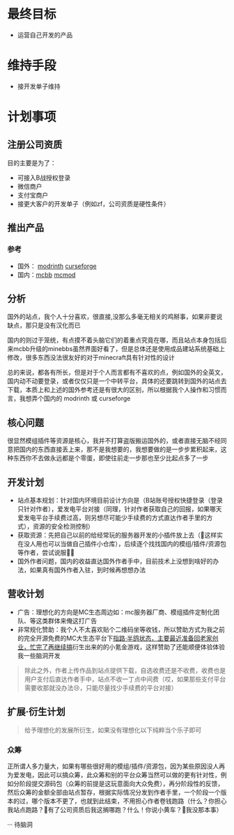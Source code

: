 # 最终目标

- 运营自己开发的产品

# 维持手段

- 接开发单子维持

# 计划事项

## 注册公司资质

目的主要是为了：

- 可接入B战授权登录
- 微信商户
- 支付宝商户
- 接更大客户的开发单子（例如zf，公司资质是硬性条件）

## 推出产品

### 参考
- 国外： [modrinth](https://modrinth.com)  [curseforge](https://www.curseforge.com/)
- 国内：[mcbb](https://www.minebbs.com/resources/)  [mcmod](https://www.mcmod.cn/modlist.html?api=1)

## 分析

国外的站点，我个人十分喜欢，很直接,没那么多毫无相关的鸡掰事，如果非要说缺点，那只是没有汉化而已

国内的则过于笼统，有点摸不着头脑它们的着重点究竟在哪，而且站点本身包括后来mcbb升级的minebbs虽然界面好看了，但是总体还是使用成品建站系统基础上修改，很多东西没法很友好的对于minecraft具有针对性的设计

总的来说，都各有所长，但是对于个人而言都有不喜欢的点，例如国外的全英文，国内动不动要登录，或者仅仅只是一个中转平台，具体的还要跳转到国外的站点去下载，本质上和上述的国外参考还是有很大的区别，所以根据我个人操作和习惯而言，我想弄个国内的 modrinth 或 curseforge

## 核心问题

很显然模组插件等资源是核心，我并不打算盗版搬运国外的，或者直接无脑不经同意把国内的东西直接丢上来，那不是我想要的，我想要做的是一步步累积起来，这种东西你不去做永远都是个零蛋，即使往前走一步那也至少比起点多了一步

## 开发计划

- 站点基本规划：针对国内环境目前设计方向是（B站账号授权快捷登录（登录只针对作者），爱发电平台对接（同理，针对作者获取自己的回报，如果哪天爱发电平台手续费过高，则另想尽可能少手续费的方式直达作者手里的方式），资源的安全检测控制）
- 获取资源：先把自己以前的给经常玩的服务器开发的小插件放上去（🤡这样实在没人用也可以当做自己插件小仓库），后续逐个找找国内的模组/插件/资源包等作者，尝试说服🤷‍♂️
- 国外作者问题，国内的收益直达国外作者手中，目前技术上没想到啥好的办法，如果真有国外作者入驻，到时候再想想办法

## 营收计划

- 广告：理想化的方向是MC生态周边如：mc服务器厂商、模组插件定制化团队、等这类群体来俺这打广告
- 非常规化赞助：我个人不太喜欢贴个二维码坐等收钱，所以赞助方式为我之前的完全开源免费的MC大生态平台下[指路·半鸽状态，主要最近准备回老家创业，忙完了再继续搞](https://gitee.com/xintianyuehui_ln/minecraft-abcserver-web)衍生出来的的小氪金游戏，这样赞助了还能顺便体验体验我一些脑洞开发

> 除此之外，作者上传作品到站点提供下载，自选收费还是不收费，收费也是用户支付后直达作者手中，站点不收一丁点中间费（哎，如果那些支付平台需要收那就没办法😢，只能尽量找少手续费的平台对接）

## 扩展·衍生计划

> 给予理想化的发展所衍生，如果没有理想化以下纯粹当个乐子即可

### 众筹
正所谓人多力量大，如果有哪些很好用的模组/插件/资源包，因为某些原因没人再为爱发电，因此可以搞众筹，此众筹和别的平台众筹当然可以做的更有针对性，例如分阶段提交源码包（众筹的前提是这玩意面向大众免费），再分阶段性的反馈，然后众筹的金额全部由站点暂存，根据实际情况分发到作者手里，一个阶段一个版本的过，哪个版本不更了，也就到此结束，不用担心作者卷钱跑路（什么？你担心我站点跑路？👀有了公司资质后我这搁哪跑？什么！你说小黄车？🤔我没那本事）

··· 待脑洞
